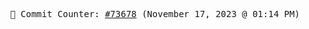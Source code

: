 <p align="center">
    <samp>
        📮 Commit Counter: <a href="https://github.com/Javascript-void0/Javascript-void0/commits/main">#73678</a> (November 17, 2023 @ 01:14 PM)
    </samp>
</p>